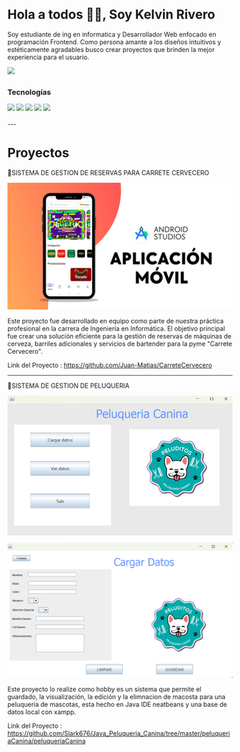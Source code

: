 # Hola a todos 👋🏻, Soy Kelvin Rivero
Soy estudiante de ing en informatica y Desarrollador Web enfocado en programación Frontend. Como persona amante a los diseños intuitivos y estéticamente agradables busco crear proyectos que brinden la mejor experiencia para el usuario.

<p>
  <a href="https://www.linkedin.com/in/kelvin-rivero-m-194a8124b/"><img src="https://img.shields.io/badge/Linkedin-%231572B6.svg?style=for-the-badge&logo=Linkedin&logoColor=white" style="margin-bottom: 4px;" height="30px" target="_blank"></a>
</p>



### Tecnologías

<p>
<img src="https://img.shields.io/badge/java-%23ED8B00.svg?style=for-the-badge&logo=java&logoColor=white" style="margin-bottom: 4px;" height="30px">
<img src="https://img.shields.io/badge/html5-%23E34F26.svg?style=for-the-badge&logo=html5&logoColor=white" style="margin-bottom: 4px;" height="30px">
<img src="https://img.shields.io/badge/css3-%231572B6.svg?style=for-the-badge&logo=css3&logoColor=white" style="margin-bottom: 4px;" height="30px">
<img src="https://img.shields.io/badge/github-%23323330.svg?style=for-the-badge&logo=github&logoColor=white" style="margin-bottom: 4px;" height="30px">
<img src="https://img.shields.io/badge/mysql-%2300f.svg?style=for-the-badge&logo=mysql&logoColor=white" style="margin-bottom: 4px;" height="30px">
</p>
---  

# Proyectos

🚩SISTEMA DE GESTION DE RESERVAS PARA CARRETE CERVECERO 
<p align="center" >
     <img src="https://github.com/Juan-Matias/CarreteCervecero/blob/1715ae11ab8559408ee5ce923793d675f1470784/Background.png" >
</p>

Este proyecto fue desarrollado en equipo como parte de nuestra práctica profesional en la carrera de Ingeniería en Informática. El objetivo principal fue crear una solución eficiente para la gestión de reservas de máquinas de cerveza, barriles adicionales y servicios de bartender para la pyme "Carrete Cervecero".

Link del Proyecto : https://github.com/Juan-Matias/CarreteCervecero

---

🚩SISTEMA DE GESTION DE PELUQUERIA 
<p align="center" >
     <img src="https://github.com/Slark676/Java_Peluqueria_Canina/blob/master/PeluqueriaCanina.png" >
</p>

<p align="center" >
     <img src="https://github.com/Slark676/Java_Peluqueria_Canina/blob/master/PeluqueriaCaninaAgregar.png" >
</p>

Este proyecto lo realize como hobby es un sistema que permite el guardado, la visualización, la edición y la elimnacion de macosta para una peluqueria de mascotas, esta hecho en Java IDE neatbeans y una base de datos local con xampp.

Link del Proyecto : https://github.com/Slark676/Java_Peluqueria_Canina/tree/master/peluqueriaCanina/peluqueriaCanina
